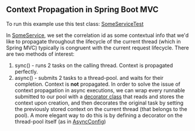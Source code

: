 ## Context Propagation in Spring Boot MVC

To run this example use this test
class: [SomeServiceTest](src/test/java/com/att/training/springboot/examples/SomeServiceTest.java)

In [SomeService](src/main/java/com/att/training/springboot/examples/SomeService.java), we set the correlation id
as some contextual info that we'd like to propagate throughout the lifecycle of the current thread (which in Spring
MVC) typically is congruent with the current request lifecycle.
There are two methods of interest:

1. sync() - runs 2 tasks on the calling thread. Context is propagated perfectly.
1. async() - submits 2 tasks to a thread-pool. and waits for their completion. Context is **not** propagated.
   In order to solve the issue of context propagation in async executions, we can wrap every runnable submitted to
   our pool with a [decorator class](src/main/java/com/att/training/springboot/examples/ContextRunnable.java) that reads
   and stores the context upon creation, and then decorates the original task
   by setting the previously stored context on the current thread (that belongs to the pool).
   A more elegant way to do this is by defining a decorator on the thread-pool itself (as
   in [AsyncConfig](src/main/java/com/att/training/springboot/examples/AsyncConfig.java))


